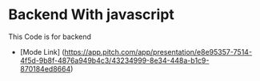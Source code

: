 # Backend With javascript

This Code is for backend

- [Mode Link] (https://app.pitch.com/app/presentation/e8e95357-7514-4f5d-9b8f-4876a949b4c3/43234999-8e34-448a-b1c9-870184ed8664)
